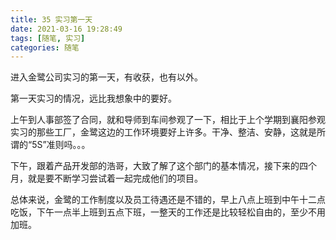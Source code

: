 ```yaml
---
title: 35 实习第一天
date: 2021-03-16 19:28:49
tags: [随笔, 实习]
categories: 随笔
---
```


进入金鹭公司实习的第一天，有收获，也有以外。

<!-- more -->

第一天实习的情况，远比我想象中的要好。

上午到人事部签了合同，就和导师到车间参观了一下，相比于上个学期到襄阳参观实习的那些工厂，金鹭这边的工作环境要好上许多。干净、整洁、安静，这就是所谓的“5S”准则吗。。。

下午，跟着产品开发部的浩哥，大致了解了这个部门的基本情况，接下来的四个月，就是要不断学习尝试着一起完成他们的项目。

总体来说，金鹭的工作制度以及员工待遇还是不错的，早上八点上班到中午十二点吃饭，下午一点半上班到五点下班，一整天的工作还是比较轻松自由的，至少不用加班。